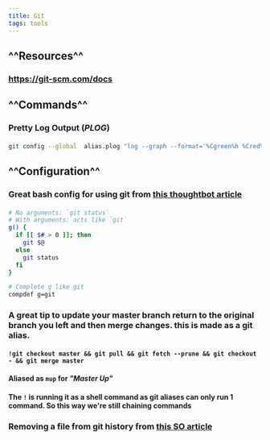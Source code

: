 ```yaml
---
title: Git
tags: tools
---
```


## ^^Resources^^
### https://git-scm.com/docs
## ^^Commands^^
### Pretty Log Output (_PLOG_)
#### 
```bash
git config --global  alias.plog "log --graph --format='%Cgreen%h %Cred%aN%Cblue%d%Creset %s %C(yellow)(%cr)%Creset'"
```
## ^^Configuration^^
### Great bash config for using git from [this thoughtbot article](https://thoughtbot.com/upcase/videos/git-customizing)
#### 
```bash
# No arguments: `git status`
# With arguments: acts like `git`
g() {
  if [[ $# > 0 ]]; then
    git $@
  else
    git status
  fi
}

# Complete g like git
compdef g=git
```
### A great tip to update your master branch return to the original branch you left and then merge changes. this is made as a git alias.
#### `!git checkout master && git pull && git fetch --prune && git checkout - && git merge master`
#### Aliased as `mup` for _"Master Up"_
#### The `!` is running it as a shell command as git aliases can only run 1 command. So this way we're still chaining commands
### Removing a file from git history from [this SO article](https://stackoverflow.com/questions/307828/how-do-you-fix-a-bad-merge-and-replay-your-good-commits-onto-a-fixed-merge/15729420#15729420)
##
